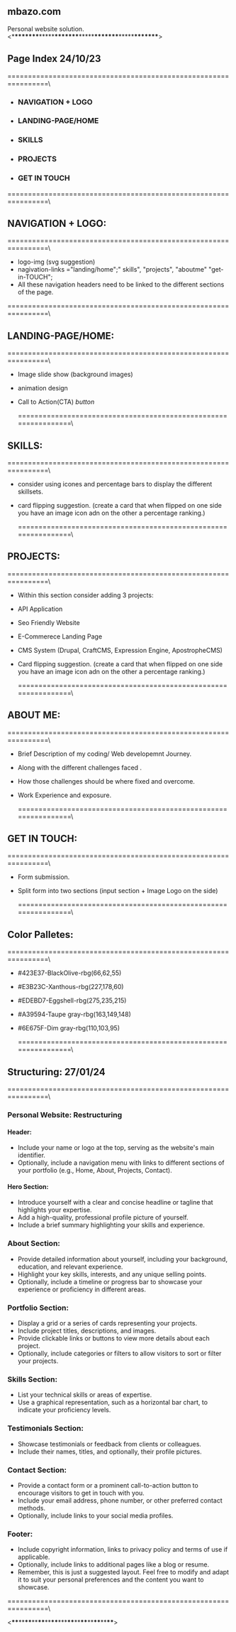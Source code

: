 ## mbazo.com

Personal website solution.  
<\***\*\*\*\*\*\*\***\*\*\*\*\***\*\*\*\*\*\*\***\*\*\*\*\***\*\*\*\*\*\*\***\*\*\*\*\***\*\*\*\*\*\*\***>

## Page Index 24/10/23

================================================================\\

- ### NAVIGATION + LOGO
- ### LANDING-PAGE/HOME
- ### SKILLS
- ### PROJECTS
- ### GET IN TOUCH

================================================================\\

## NAVIGATION + LOGO:

================================================================\\

- logo-img (svg suggestion)
- nagivation-links ="landing/home";" skills", "projects", "aboutme" "get-in-TOUCH";
- All these navigation headers need to be linked to the different sections of the page.

================================================================\\

## LANDING-PAGE/HOME:

================================================================\\

- Image slide show (background images)
- animation design
- Call to Action(CTA) _button_

  ================================================================\\

## SKILLS:

================================================================\\

- consider using icones and percentage bars to display the different skillsets.
- card flipping suggestion. (create a card that when flipped on one
  side you have an image icon adn on the other a percentage ranking.)

  ================================================================\\

## PROJECTS:

================================================================\\

- Within this section consider adding 3 projects:
- API Application
- Seo Friendly Website
- E-Commerece Landing Page
- CMS System (Drupal, CraftCMS, Expression Engine, ApostropheCMS)
- Card flipping suggestion. (create a card that when flipped on one
  side you have an image icon adn on the other a percentage ranking.)

  ================================================================\\

## ABOUT ME:

================================================================\\

- Brief Description of my coding/ Web developemnt Journey.
- Along with the different challenges faced .
- How those challenges should be where fixed and overcome.
- Work Experience and exposure.

  ================================================================\\

## GET IN TOUCH:

================================================================\\

- Form submission.
- Split form into two sections (input section + Image Logo on the side)

  ================================================================\\

## Color Palletes:

================================================================\\

- #423E37-BlackOlive-rbg(66,62,55)
- #E3B23C-Xanthous-rbg(227,178,60)
- #EDEBD7-Eggshell-rbg(275,235,215)
- #A39594-Taupe gray-rbg(163,149,148)
- #6E675F-Dim gray-rbg(110,103,95)

  ================================================================\\

## Structuring: 27/01/24

================================================================\\

### Personal Website: Restructuring

#### Header:

- Include your name or logo at the top, serving as the website's main identifier.
- Optionally, include a navigation menu with links to different sections of your portfolio (e.g., Home, About, Projects, Contact).

#### Hero Section:

- Introduce yourself with a clear and concise headline or tagline that highlights your expertise.
- Add a high-quality, professional profile picture of yourself.
- Include a brief summary highlighting your skills and experience.

### About Section:

- Provide detailed information about yourself, including your background, education, and relevant experience.
- Highlight your key skills, interests, and any unique selling points.
- Optionally, include a timeline or progress bar to showcase your experience or proficiency in different areas.

### Portfolio Section:

- Display a grid or a series of cards representing your projects.
- Include project titles, descriptions, and images.
- Provide clickable links or buttons to view more details about each project.
- Optionally, include categories or filters to allow visitors to sort or filter your projects.

### Skills Section:

- List your technical skills or areas of expertise.
- Use a graphical representation, such as a horizontal bar chart, to indicate your proficiency levels.

### Testimonials Section:

- Showcase testimonials or feedback from clients or colleagues.
- Include their names, titles, and optionally, their profile pictures.

### Contact Section:

- Provide a contact form or a prominent call-to-action button to encourage visitors to get in touch with you.
- Include your email address, phone number, or other preferred contact methods.
- Optionally, include links to your social media profiles.

### Footer:

- Include copyright information, links to privacy policy and terms of use if applicable.
- Optionally, include links to additional pages like a blog or resume.
- Remember, this is just a suggested layout. Feel free to modify and adapt it to suit your personal preferences and the content you want to showcase.

================================================================\\

<**\*\***\*\***\*\***\*\***\*\***\*\***\*\***\*\*\***\*\***\*\***\*\***\*\***\*\***\*\***\*\***>
